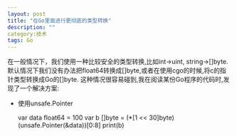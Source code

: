 ```yaml
---
layout: post
title: "在Go里面进行更彻底的类型转换"
description: ""
category:技术 
tags: Go
---
```


在一般情况下，我们使用一种比较安全的类型转换,比如int->uint, string->[]byte.
默认情况下我们没有办法把float64转换成[]byte,或者在使用cgo的时候,将c的指针类型转换成Go的[]byte.
这种情况很容易碰到,我在阅读某份Go程序的代码时,发现了一个解决方案:

- 使用unsafe.Pointer

	var data float64 = 100
	var b []byte = (*[1 << 30]byte)(unsafe.Pointer(&data))[0:8]
	print(b)
	
